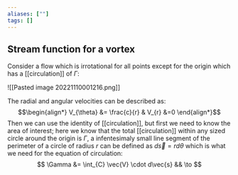 ```yaml
---
aliases: [""]
tags: []
---
```


## Stream function for a vortex

Consider a flow which is irrotational for all points except for the origin which has a [[circulation]] of $\Gamma$:

![[Pasted image 20221110001216.png]]

The radial and angular velocities can be described as:
$$\begin{align*}
V_{\theta} &= \frac{c}{r} & V_{r} &=0
\end{align*}$$
Then we can use the identity of [[circulation]], but first we need to know the area of interest; here we know that the total [[circulation]] within any sized circle around the origin is $\Gamma$, a infentesimaly small line segment of the perimeter of a circle of radius $r$ can be defined as $d\vec{s}=rd\theta$ which is what we need for the equation of circulation:
$$ \Gamma &= \int_{C} \vec{V} \cdot d\vec{s} && \to $$
